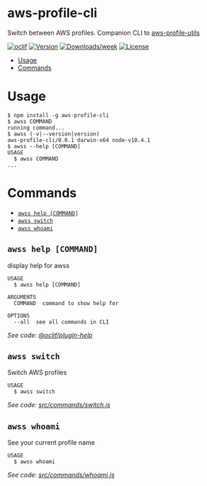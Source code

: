 aws-profile-cli
==========

Switch between AWS profiles. Companion CLI to [aws-profile-utils](https://www.npmjs.com/package/aws-profile-utils)

[![oclif](https://img.shields.io/badge/cli-oclif-brightgreen.svg)](https://oclif.io)
[![Version](https://img.shields.io/npm/v/awsprofile.svg)](https://npmjs.org/package/awsprofile)
[![Downloads/week](https://img.shields.io/npm/dw/awsprofile.svg)](https://npmjs.org/package/awsprofile)
[![License](https://img.shields.io/npm/l/awsprofile.svg)](https://github.com/DavidWells/awsprofile/blob/master/package.json)

<!-- toc -->
* [Usage](#usage)
* [Commands](#commands)
<!-- tocstop -->
# Usage
<!-- usage -->
```sh-session
$ npm install -g aws-profile-cli
$ awss COMMAND
running command...
$ awss (-v|--version|version)
aws-profile-cli/0.0.1 darwin-x64 node-v10.4.1
$ awss --help [COMMAND]
USAGE
  $ awss COMMAND
...
```
<!-- usagestop -->
# Commands
<!-- commands -->
* [`awss help [COMMAND]`](#awss-help-command)
* [`awss switch`](#awss-switch)
* [`awss whoami`](#awss-whoami)

## `awss help [COMMAND]`

display help for awss

```
USAGE
  $ awss help [COMMAND]

ARGUMENTS
  COMMAND  command to show help for

OPTIONS
  --all  see all commands in CLI
```

_See code: [@oclif/plugin-help](https://github.com/oclif/plugin-help/blob/v2.1.2/src/commands/help.ts)_

## `awss switch`

Switch AWS profiles

```
USAGE
  $ awss switch
```

_See code: [src/commands/switch.js](https://github.com/DavidWells/aws-profile-utils/blob/v0.0.1/src/commands/switch.js)_

## `awss whoami`

See your current profile name

```
USAGE
  $ awss whoami
```

_See code: [src/commands/whoami.js](https://github.com/DavidWells/aws-profile-utils/blob/v0.0.1/src/commands/whoami.js)_
<!-- commandsstop -->
